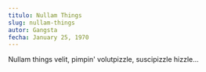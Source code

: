 ```yaml
---
titulo: Nullam Things
slug: nullam-things
autor: Gangsta
fecha: January 25, 1970
---
```

Nullam things velit, pimpin' volutpizzle, suscipizzle hizzle...
